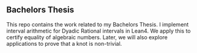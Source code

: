 ## Bachelors Thesis

This repo contains the work related to my Bachelors Thesis. I implement interval arithmetic for Dyadic Rational intervals in Lean4. We apply this to certify equality of algebraic numbers. Later, we will also explore applications to prove that a knot is non-trivial.
